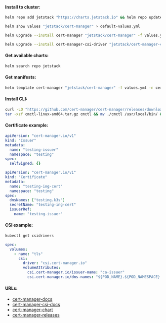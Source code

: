 #### Install to cluster:
```bash
helm repo add jetstack "https://charts.jetstack.io" && helm repo update
```
```bash
helm show values "jetstack/cert-manager" > default-values.yml
```
```bash
helm upgrade --install cert-manager "jetstack/cert-manager" -f values.yml -n cert-manager --create-namespace
```
```bash
helm upgrade --install cert-manager-csi-driver "jetstack/cert-manager-csi-driver" -n cert-manager
```

#### Get available charts:
```bash
helm search repo jetstack
```

#### Get manifests:
```bash
helm template cert-manager "jetstack/cert-manager" -f values.yml -n cert-manager > manifests.yml
```

#### Install CLI:
```bash
curl -LO "https://github.com/cert-manager/cert-manager/releases/download/v${version}/cmctl-linux-amd64.tar.gz" && \
tar -xzf cmctl-linux-amd64.tar.gz cmctl && mv ./cmctl /usr/local/bin/ && rm -f cmctl-linux-amd64.tar.gz
```

#### Certificate example:
```yaml
apiVersion: "cert-manager.io/v1"
kind: "Issuer"
metadata:
  name: "testing-issuer"
  namespace: "testing"
spec:
  selfSigned: {}
```
```yaml
apiVersion: "cert-manager.io/v1"
kind: "Certificate"
metadata:
  name: "testing-ing-cert"
  namespace: "testing"
spec:
  dnsNames: ["testing.k3s"]
  secretName: "testing-ing-cert"
  issuerRef:
    name: "testing-issuer"
```

#### CSI example:
```bash
kubectl get csidrivers
```
```yaml
spec:
  volumes:
    - name: "tls"
      csi:
        driver: "csi.cert-manager.io"
        volumeAttributes:
          csi.cert-manager.io/issuer-name: "ca-issuer"
          csi.cert-manager.io/dns-names: "${POD_NAME}.${POD_NAMESPACE}.svc.cluster.local"
```

#### URLs:
- [cert-manager-docs](https://cert-manager.io/docs/)
- [cert-manager-csi-docs](https://cert-manager.io/docs/usage/csi/)
- [cert-manager-chart](https://artifacthub.io/packages/helm/cert-manager/cert-manager)
- [cert-manager-releases](https://github.com/cert-manager/cert-manager/releases)
